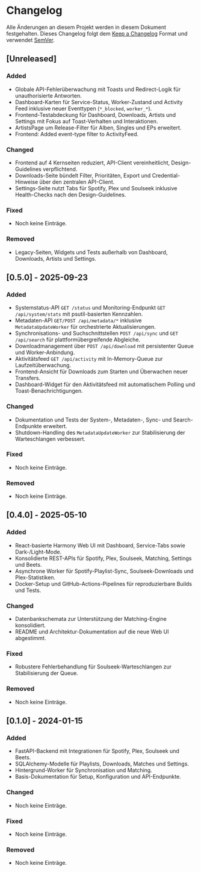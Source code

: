 # Changelog

Alle Änderungen an diesem Projekt werden in diesem Dokument festgehalten. Dieses Changelog folgt dem [Keep a Changelog](https://keepachangelog.com/de/1.1.0/) Format und verwendet [SemVer](https://semver.org/lang/de/).

## [Unreleased]
### Added
- Globale API-Fehlerüberwachung mit Toasts und Redirect-Logik für unauthorisierte Antworten.
- Dashboard-Karten für Service-Status, Worker-Zustand und Activity Feed inklusive neuer Eventtypen (`*_blocked`, `worker_*`).
- Frontend-Testabdeckung für Dashboard, Downloads, Artists und Settings mit Fokus auf Toast-Verhalten und Interaktionen.
- ArtistsPage um Release-Filter für Alben, Singles und EPs erweitert.
- Frontend: Added event-type filter to ActivityFeed.

### Changed
- Frontend auf 4 Kernseiten reduziert, API-Client vereinheitlicht, Design-Guidelines verpflichtend.
- Downloads-Seite bündelt Filter, Prioritäten, Export und Credential-Hinweise über den zentralen API-Client.
- Settings-Seite nutzt Tabs für Spotify, Plex und Soulseek inklusive Health-Checks nach den Design-Guidelines.

### Fixed
- Noch keine Einträge.

### Removed
- Legacy-Seiten, Widgets und Tests außerhalb von Dashboard, Downloads, Artists und Settings.

## [0.5.0] - 2025-09-23
### Added
- Systemstatus-API `GET /status` und Monitoring-Endpunkt `GET /api/system/stats` mit psutil-basierten Kennzahlen.
- Metadaten-API `GET/POST /api/metadata/*` inklusive `MetadataUpdateWorker` für orchestrierte Aktualisierungen.
- Synchronisations- und Suchschnittstellen `POST /api/sync` und `GET /api/search` für plattformübergreifende Abgleiche.
- Downloadmanagement über `POST /api/download` mit persistenter Queue und Worker-Anbindung.
- Aktivitätsfeed `GET /api/activity` mit In-Memory-Queue zur Laufzeitüberwachung.
- Frontend-Ansicht für Downloads zum Starten und Überwachen neuer Transfers.
- Dashboard-Widget für den Aktivitätsfeed mit automatischem Polling und Toast-Benachrichtigungen.

### Changed
- Dokumentation und Tests der System-, Metadaten-, Sync- und Search-Endpunkte erweitert.
- Shutdown-Handling des `MetadataUpdateWorker` zur Stabilisierung der Warteschlangen verbessert.

### Fixed
- Noch keine Einträge.

### Removed
- Noch keine Einträge.

## [0.4.0] - 2025-05-10
### Added
- React-basierte Harmony Web UI mit Dashboard, Service-Tabs sowie Dark-/Light-Mode.
- Konsolidierte REST-APIs für Spotify, Plex, Soulseek, Matching, Settings und Beets.
- Asynchrone Worker für Spotify-Playlist-Sync, Soulseek-Downloads und Plex-Statistiken.
- Docker-Setup und GitHub-Actions-Pipelines für reproduzierbare Builds und Tests.

### Changed
- Datenbankschemata zur Unterstützung der Matching-Engine konsolidiert.
- README und Architektur-Dokumentation auf die neue Web UI abgestimmt.

### Fixed
- Robustere Fehlerbehandlung für Soulseek-Warteschlangen zur Stabilisierung der Queue.

### Removed
- Noch keine Einträge.

## [0.1.0] - 2024-01-15
### Added
- FastAPI-Backend mit Integrationen für Spotify, Plex, Soulseek und Beets.
- SQLAlchemy-Modelle für Playlists, Downloads, Matches und Settings.
- Hintergrund-Worker für Synchronisation und Matching.
- Basis-Dokumentation für Setup, Konfiguration und API-Endpunkte.

### Changed
- Noch keine Einträge.

### Fixed
- Noch keine Einträge.

### Removed
- Noch keine Einträge.
